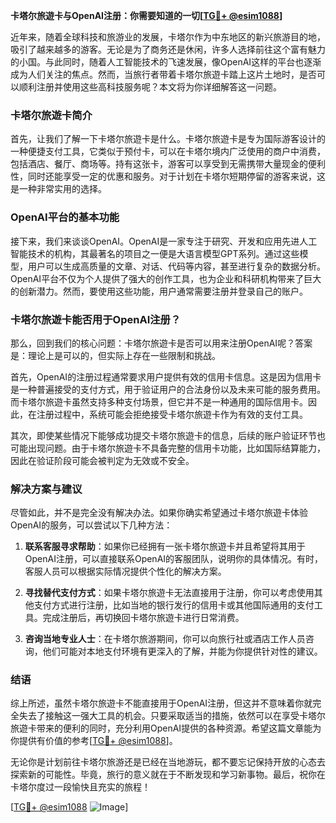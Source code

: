 **卡塔尔旅遊卡与OpenAI注册：你需要知道的一切[[TG💪+ @esim1088](https://t.me/s/esim1088)]**

近年来，随着全球科技和旅游业的发展，卡塔尔作为中东地区的新兴旅游目的地，吸引了越来越多的游客。无论是为了商务还是休闲，许多人选择前往这个富有魅力的小国。与此同时，随着人工智能技术的飞速发展，像OpenAI这样的平台也逐渐成为人们关注的焦点。然而，当旅行者带着卡塔尔旅遊卡踏上这片土地时，是否可以顺利注册并使用这些高科技服务呢？本文将为你详细解答这一问题。

### 卡塔尔旅遊卡简介

首先，让我们了解一下卡塔尔旅遊卡是什么。卡塔尔旅遊卡是专为国际游客设计的一种便捷支付工具，它类似于预付卡，可以在卡塔尔境内广泛使用的商户中消费，包括酒店、餐厅、商场等。持有这张卡，游客可以享受到无需携带大量现金的便利性，同时还能享受一定的优惠和服务。对于计划在卡塔尔短期停留的游客来说，这是一种非常实用的选择。

### OpenAI平台的基本功能

接下来，我们来谈谈OpenAI。OpenAI是一家专注于研究、开发和应用先进人工智能技术的机构，其最著名的项目之一便是大语言模型GPT系列。通过这些模型，用户可以生成高质量的文章、对话、代码等内容，甚至进行复杂的数据分析。OpenAI平台不仅为个人提供了强大的创作工具，也为企业和科研机构带来了巨大的创新潜力。然而，要使用这些功能，用户通常需要注册并登录自己的账户。

### 卡塔尔旅遊卡能否用于OpenAI注册？

那么，回到我们的核心问题：卡塔尔旅遊卡是否可以用来注册OpenAI呢？答案是：理论上是可以的，但实际上存在一些限制和挑战。

首先，OpenAI的注册过程通常要求用户提供有效的信用卡信息。这是因为信用卡是一种普遍接受的支付方式，用于验证用户的合法身份以及未来可能的服务费用。而卡塔尔旅遊卡虽然支持多种支付场景，但它并不是一种通用的国际信用卡。因此，在注册过程中，系统可能会拒绝接受卡塔尔旅遊卡作为有效的支付工具。

其次，即使某些情况下能够成功提交卡塔尔旅遊卡的信息，后续的账户验证环节也可能出现问题。由于卡塔尔旅遊卡不具备完整的信用卡功能，比如国际结算能力，因此在验证阶段可能会被判定为无效或不安全。

### 解决方案与建议

尽管如此，并不是完全没有解决办法。如果你确实希望通过卡塔尔旅遊卡体验OpenAI的服务，可以尝试以下几种方法：

1. **联系客服寻求帮助**：如果你已经拥有一张卡塔尔旅遊卡并且希望将其用于OpenAI注册，可以直接联系OpenAI的客服团队，说明你的具体情况。有时，客服人员可以根据实际情况提供个性化的解决方案。

2. **寻找替代支付方式**：如果卡塔尔旅遊卡无法直接用于注册，你可以考虑使用其他支付方式进行注册，比如当地的银行发行的信用卡或其他国际通用的支付工具。完成注册后，再切换回卡塔尔旅遊卡进行日常消费。

3. **咨询当地专业人士**：在卡塔尔旅游期间，你可以向旅行社或酒店工作人员咨询，他们可能对本地支付环境有更深入的了解，并能为你提供针对性的建议。

### 结语

综上所述，虽然卡塔尔旅遊卡不能直接用于OpenAI注册，但这并不意味着你就完全失去了接触这一强大工具的机会。只要采取适当的措施，依然可以在享受卡塔尔旅遊卡带来的便利的同时，充分利用OpenAI提供的各种资源。希望这篇文章能为你提供有价值的参考[[TG💪+ @esim1088](https://t.me/s/esim1088)]。

无论你是计划前往卡塔尔旅游还是已经在当地游玩，都不要忘记保持开放的心态去探索新的可能性。毕竟，旅行的意义就在于不断发现和学习新事物。最后，祝你在卡塔尔度过一段愉快且充实的旅程！

[[TG💪+ @esim1088](https://t.me/s/esim1088) ![Image](https://i.postimg.cc/4NQfJmqS/Snipaste-2025-05-13-00-14-12.png)]
